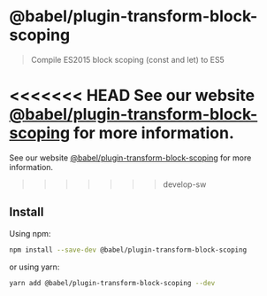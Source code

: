# @babel/plugin-transform-block-scoping

> Compile ES2015 block scoping (const and let) to ES5

<<<<<<< HEAD
See our website [@babel/plugin-transform-block-scoping](https://babeljs.io/docs/en/next/babel-plugin-transform-block-scoping.html) for more information.
=======
See our website [@babel/plugin-transform-block-scoping](https://babeljs.io/docs/babel-plugin-transform-block-scoping) for more information.
>>>>>>> develop-sw

## Install

Using npm:

```sh
npm install --save-dev @babel/plugin-transform-block-scoping
```

or using yarn:

```sh
yarn add @babel/plugin-transform-block-scoping --dev
```
